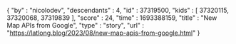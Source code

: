 {
  "by" : "nicolodev",
  "descendants" : 4,
  "id" : 37319500,
  "kids" : [ 37320115, 37320068, 37319839 ],
  "score" : 24,
  "time" : 1693388159,
  "title" : "New Map APIs from Google",
  "type" : "story",
  "url" : "https://latlong.blog/2023/08/new-map-apis-from-google.html"
}
